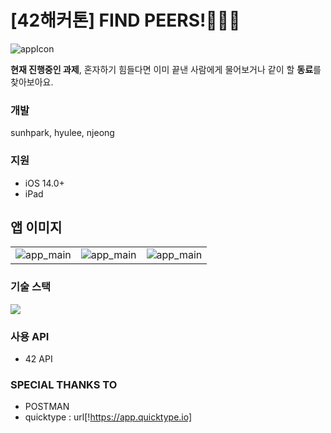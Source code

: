 # [42해커톤] FIND PEERS!👩👦👨

<img src="https://sunhpark42.github.io/42Hackerthon_FindPeer/images/findpeer_appIcon.png" alt="appIcon" />

<p><strong>현재 진행중인 과제</strong>, 혼자하기 힘들다면 이미 끝낸 사람에게 물어보거나 같이 할 <strong>동료</strong>를 찾아보아요.</p>

### 개발
sunhpark, hyulee, njeong

### 지원
* iOS 14.0+
* iPad

## 앱 이미지
<table>
	<tr>
		<td>
			<img src="https://sunhpark42.github.io/42Hackerthon_FindPeer/images/app_main.png" alt="app_main"/>
		</td>
		<td>
			<img src="https://sunhpark42.github.io/42Hackerthon_FindPeer/images/result_progress.png" alt="app_main"/>
		</td>
		<td>
			<img src="https://sunhpark42.github.io/42Hackerthon_FindPeer/images/result_finished.png" alt="app_main"/>
		</td>
	</tr>
</table>

### 기술 스택
<img src="https://img.shields.io/badge/swift-v5.1-orange?logo=swift" />

### 사용 API
* 42 API 

### SPECIAL THANKS TO
* POSTMAN
* quicktype : url[!https://app.quicktype.io]
